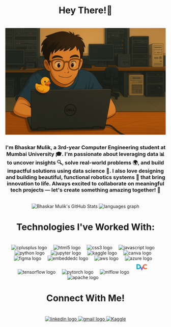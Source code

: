 <h1 align="center">Hey There!👋</h1>
<h1 align="center">
    <img src="https://github.com/bhaskarmulik/bhaskarmulik/blob/master/ChatGPT%20Image%20May%208%2C%202025%2C%2002_15_59%20PM.png?font=Inter&size=48&center=true&vCenter=true&width=500&height=70&color=4493F8&duration=4000" />
</h1>
<h3 align="center">I'm Bhaskar Mulik, a 3rd-year Computer Engineering student at Mumbai University 🎓. I'm passionate about leveraging data 📊 to uncover insights 🔍, solve real-world problems 🌍, and build impactful solutions using data science 🧠. I also love designing and building beautiful, functional robotics systems 🤖 that bring innovation to life.
Always excited to collaborate on meaningful tech projects — let's create something amazing together! 🚀</h3>
<!--
Github stats and languages graph
-->
</br>
<div align="center"> 
<img width="390" src="https://github-readme-stats.vercel.app/api?username=bhaskarmulik&theme=transparent&count_private=true&show_icons=true&rank_icon=github&locale=en" alt="Bhaskar Mulik's GitHub Stats" />

  <img src="https://github-readme-stats.vercel.app/api/top-langs?username=bhaskarmulik&locale=en&hide_title=false&layout=compact&card_width=300&langs_count=50&theme=github_dark&order=2" height="163" alt="languages graph"  />

  
</div>

<h1 align="center">Technologies I've Worked With:</h1>

###

<br clear="both">

<div align="center">
  <img src="https://cdn.jsdelivr.net/gh/devicons/devicon/icons/cplusplus/cplusplus-original.svg" height="40" alt="cplusplus logo"  />
  <img width="12" />
  <img src="https://cdn.jsdelivr.net/gh/devicons/devicon/icons/html5/html5-original.svg" height="40" alt="html5 logo"  />
  <img width="12" />
  <img src="https://cdn.jsdelivr.net/gh/devicons/devicon/icons/css3/css3-original.svg" height="40" alt="css3 logo"  />
  <img width="12" />
  <img src="https://cdn.jsdelivr.net/gh/devicons/devicon/icons/javascript/javascript-original.svg" height="40" alt="javascript logo"  />
  <img width="12" />
  <img src="https://cdn.jsdelivr.net/gh/devicons/devicon/icons/python/python-original.svg" height="40" alt="python logo"  />
  <img width="12" />
  <img src="https://cdn.jsdelivr.net/gh/devicons/devicon/icons/jupyter/jupyter-original.svg" height="40" alt="jupyter logo"  />
  <img width="12" />
  <img src="https://cdn.jsdelivr.net/gh/devicons/devicon/icons/kaggle/kaggle-original.svg" height="40" alt="kaggle logo"  />
  <img width="12" />
  <img src="https://cdn.jsdelivr.net/gh/devicons/devicon/icons/canva/canva-original.svg" height="40" alt="canva logo"  />
  <img width="12" />
  <img src="https://cdn.jsdelivr.net/gh/devicons/devicon/icons/figma/figma-original.svg" height="40" alt="figma logo"  />
  <img width="12" />
  <img src="https://cdn.jsdelivr.net/gh/devicons/devicon/icons/embeddedc/embeddedc-original.svg" height="40" alt="embeddedc logo"  />  
  <img width="12" />
  <img src="https://cdn.jsdelivr.net/gh/devicons/devicon@latest/icons/amazonwebservices/amazonwebservices-original-wordmark.svg" height="40" alt="aws logo" />
  <img width="12" />
  <img src="https://cdn.jsdelivr.net/gh/devicons/devicon@latest/icons/azure/azure-original.svg" height="40" alt="azure logo"/>
  <img width="12" />  
  <img src="https://cdn.jsdelivr.net/gh/devicons/devicon@latest/icons/tensorflow/tensorflow-original.svg" height="40" alt="tensorflow logo"/>
  <img width="12" />    
  <img src="https://cdn.jsdelivr.net/gh/devicons/devicon@latest/icons/pytorch/pytorch-original.svg" height="40" alt="pytorch logo"/>
  <img width="12" />  
  <img src="https://github.com/mlflow/mlflow/blob/master/assets/logo.svg" height="40" alt="mlflow logo"/>
  <img width="12" />
  <img src="https://github.com/iterative/vscode-dvc/blob/main/extension/docs/dvc.png" height="40" alt="mlflow logo"/>
  <img width="12" />
  <img src="https://cdn.jsdelivr.net/gh/devicons/devicon@latest/icons/apacheairflow/apacheairflow-original.svg"  height="40" alt="apache logo"/>
  <img width="12" />        
  
          
</div>

###

<!--
<h1 align="center" style="color:#333;">Connect With Me</h1>
<br clear="both">

<div align="center" style="color:#555;">
  <a href="https://www.linkedin.com/in/bhaskar-mulik-65079b239/">
    <img src="https://cdn.jsdelivr.net/gh/devicons/devicon@latest/icons/linkedin/linkedin-original.svg" height="40" alt="linkedIn logo" align="center"/>
  </a>
  <span style="display: inline-block; margin: 0 10px;">Bhaskar Mulik</span>
  <a href="mailto:bhaskarmulik26@gmail.com" style="display: inline-flex; align-items: center; text-decoration: none; color: inherit;">
    <img src="https://cdn.icon-icons.com/icons2/1584/PNG/512/3721669-gmail_108067.png" height="40" alt="mail logo" align="center"/>
    <span style="margin-left: 5px;">bhaskarmulik27@gmail.com</span>
  </a>
</div>
-->
<!--
<div align="center" style="font-family: sans-serif; color: #333;">
     <h1 style="color: #333; border-bottom: 1px solid #eee; padding-bottom: 10px;">Connect With Me</h1>
    <div style="display: flex; justify-content: center; align-items: flex-start; gap: 40px; margin-top: 25px; text-align: center;">
        <div>
            <a href="https://www.linkedin.com/in/bhaskar-mulik-65079b239/" target="_blank" rel="noopener noreferrer" style="text-decoration: none; color: #555; display: inline-block; transition: transform 0.2s ease-in-out;">
                <img src="https://cdn.jsdelivr.net/gh/devicons/devicon@latest/icons/linkedin/linkedin-original.svg" height="48" alt="LinkedIn logo"/>
                <p style="margin-top: 8px; font-size: 0.9em;">Bhaskar Mulik</p>
            </a>
        </div>
        <div>
            <a href="mailto:bhaskarmulik26@gmail.com" style="text-decoration: none; color: #555; display: inline-block; transition: transform 0.2s ease-in-out;">
                <img src="https://cdn.jsdelivr.net/gh/devicons/devicon/icons/google/google-original.svg" height="48" alt="Gmail logo"/>
                <p style="margin-top: 8px; font-size: 0.9em;">bhaskarmulik26@gmail.com</p>
            </a>
        </div>
    </div>
</div>

<style>
    /* Optional: Add a hover effect to the icons */
    div a:hover img {
        transform: scale(1.1);
    }
    div a:hover p {
        color: #0077b5; 
    }
</style> -->
<!--
<h1 align="center" style="color:#333; border-bottom: 2px solid #4493F8; padding-bottom: 10px; margin-top: 40px;">Connect With Me</h1>
<div align="center" style="margin-top: 25px; margin-bottom: 40px; font-family: 'Segoe UI', Tahoma, Geneva, Verdana, sans-serif;">
    <a href="https://www.linkedin.com/in/bhaskar-mulik-65079b239/" target="_blank" rel="noopener noreferrer" style="display: inline-flex; align-items: center; text-decoration: none; color: #555; margin: 0 15px; transition: color 0.3s ease, transform 0.3s ease;">
        <img src="https://cdn.jsdelivr.net/gh/devicons/devicon@latest/icons/linkedin/linkedin-original.svg" height="38" alt="LinkedIn logo" style="margin-right: 10px;"/>
        <span style="font-size: 1.1em;">Bhaskar Mulik</span>
    </a>
    <a href="mailto:bhaskarmulik26@gmail.com" style="display: inline-flex; align-items: center; text-decoration: none; color: #555; margin: 0 15px; transition: color 0.3s ease, transform 0.3s ease;">
        <img src="https://cdn.jsdelivr.net/gh/devicons/devicon@latest/icons/google/google-original.svg" height="38" alt="Gmail logo" style="margin-right: 10px;"/>
        <span style="font-size: 1.1em;">bhaskarmulik26@gmail.com</span>
    </a>
</div>

<style>

    div a:hover {
        color: #4493F8 !important;
        transform: translateY(-2px);
    }
</style> -->

###

<h1 align="center">Connect With Me!</h1>

###

<br clear="both">

<div align="center">
  <a href="https://www.linkedin.com/in/bhaskar-mulik-65079b239/" target="_blank">
    <img src="https://img.shields.io/static/v1?message=LinkedIn&logo=linkedin&label=&color=0077B5&logoColor=white&labelColor=&style=for-the-badge" height="40" alt="linkedin logo"  />
  </a>
  
  <a href="mailto:bhaskarmulik27@gmail.com" target="_blank">
    <img src="https://img.shields.io/static/v1?message=Gmail&logo=gmail&label=&color=D14836&logoColor=white&labelColor=&style=for-the-badge" height="40" alt="gmail logo"  />
  </a>

  <a href="https://www.kaggle.com/bhaskarmulik" target="_blank">
    <img 
      src="https://img.shields.io/badge/Kaggle-20BEFF?style=for-the-badge&logo=kaggle&logoColor=white&labelColor=&style=for-the-badge" height="40"  alt="Kaggle"/>
  </a>
  
</div>

###



